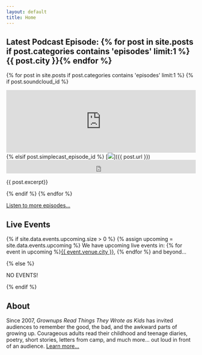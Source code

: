 ```yaml
---
layout: default
title: Home
---
```


## <i class="fa fa-headphones"></i> Latest Podcast Episode: {% for post in site.posts if post.categories contains 'episodes' limit:1 %}{{ post.city }}{% endfor %}

{% for post in site.posts if post.categories contains 'episodes' limit:1 %}
{% if post.soundcloud_id %}
<iframe width="100%" height="166" scrolling="no" frameborder="no" src="https://w.soundcloud.com/player/?url=https%3A//api.soundcloud.com/tracks/{{ post.soundcloud_id }}&amp;color=f37749&amp;auto_play=false&amp;hide_related=false&amp;show_comments=false&amp;show_user=true&amp;show_reposts=false"></iframe>
{% elsif post.simplecast_episode_id %}
[<img src="/images/episodes/{{ post.number }}.jpg">]({{ post.url }})
<iframe frameborder='0' height='36px' scrolling='no' seamless src='https://simplecast.com/e/{{ post.simplecast_episode_id }}?style=dark' width='100%'></iframe>

{{ post.excerpt}}

{% endif %}
{% endfor %}

<i class="fa fa-headphones"></i> [Listen to more episodes...](/podcast/)

## <i class="fa fa-calendar"></i> Live Events 

{% if site.data.events.upcoming.size > 0 %}
{% assign upcoming = site.data.events.upcoming %}
We have upcoming live events in: {% for event in upcoming %}<a href="/events/#{{ event.venue.city }}">{{ event.venue.city }}</a>, {% endfor %} and beyond...

{% else %}

NO EVENTS!

{% endif %}

## About

Since 2007, *Grownups Read Things They Wrote as Kids* has invited audiences to remember the good, the bad, and the awkward parts of growing up. Courageous adults read their childhood and teenage diaries, poetry, short stories, letters from camp, and much more... out loud in front of an audience. [Learn more...](/about/)